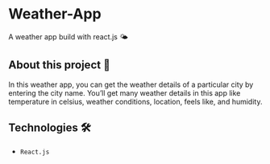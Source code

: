 # Weather-App
A weather app build with react.js 🌤

## About this project 🚀
In this weather app, you can get the weather details of a particular city by entering the city name. You’ll get many weather details in this app like temperature in celsius, weather conditions, location, feels like, and humidity. 

## Technologies 🛠️
* `React.js`

